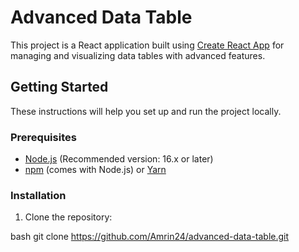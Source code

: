 

# Advanced Data Table

This project is a React application built using [Create React App](https://github.com/facebook/create-react-app) 
for managing and visualizing data tables with advanced features.

## Getting Started

These instructions will help you set up and run the project locally.

### Prerequisites

- [Node.js](https://nodejs.org/) (Recommended version: 16.x or later)
- [npm](https://www.npmjs.com/) (comes with Node.js) or [Yarn](https://yarnpkg.com/)

### Installation

1. Clone the repository:

   
bash
   git clone https://github.com/Amrin24/advanced-data-table.git
